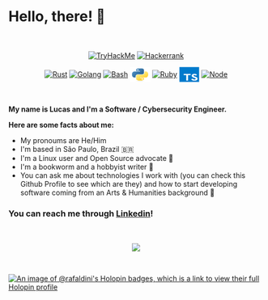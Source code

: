 # **Hello, there!** :wave:

<br>
</p>
<p align="center">
<a href="https://tryhackme.com/p/lulzlucas" target="_blank"><img align="center" alt="TryHackMe" src="https://img.shields.io/badge/TryHackMe-D10000?style=for-the-badge&logo=TryHackMe&logoColor=black"></a>
<a href="https://www.hackerrank.com/lrafaldini" target="_blank"><img align="center" alt="Hackerrank" src="https://img.shields.io/badge/HackerRank-00EA64?style=for-the-badge&logo=HackerRank&logoColor=black"></a>
<p align="center">
<a href="#"><img align="center" alt="Rust" src="https://img.shields.io/badge/rust-%23000000.svg?style=for-the-badge&logo=rust&logoColor=white"></a>
<a href="#"><img align="center" alt="Golang" height="33" width="33" src="https://raw.githubusercontent.com/jmnote/z-icons/refs/heads/master/svg/go.svg"></a>
<a href="#"><img align="center" alt="Bash" height="35" width="35" src="https://raw.githubusercontent.com/jmnote/z-icons/master/svg/bash.svg"></a>
<a href="#"><img align="center" alt="Python" height="30" width="40" src="https://raw.githubusercontent.com/devicons/devicon/master/icons/python/python-original.svg"></a>
<a href="#"><img align="center" alt="Ruby" height="25" width="25" src="https://raw.githubusercontent.com/jmnote/z-icons/master/svg/ruby.svg"></a>
<a href="#"><img align="center" alt="Ts" height="30" width="40" src="https://raw.githubusercontent.com/devicons/devicon/master/icons/typescript/typescript-plain.svg"></a>
<a href="#"><img align="center" alt="Node" height="33" width="33" src="https://cdn.iconscout.com/icon/free/png-512/node-js-1-1174935.png"></a>
</p>
<br>

**My name is Lucas and I'm a Software / Cybersecurity Engineer.**

**Here are some facts about me:**
- My pronoums are He/Him
- I'm based in São Paulo, Brazil 🇧🇷
- I'm a Linux user and Open Source advocate :penguin:
- I'm a bookworm and a hobbyist writer :book:
- You can ask me about technologies I work with (you can check this Github Profile to see which are they) and how to start developing software coming from an Arts & Humanities background 🎨
 

### You can reach me through [Linkedin](https://www.linkedin.com/in/lucasrafaldini/)!

<br>
<p align="center">
<a href="https://lucasrafaldini.github.io/">
  <img align="center" src="https://github-readme-stats.vercel.app/api/top-langs/?username=lucasrafaldini&hide=css,html,jupyter%20notebook&langs_count=20&theme=dark&layout=donut-vertical" />
</a>
</p>
<br>

[![An image of @rafaldini's Holopin badges, which is a link to view their full Holopin profile](https://holopin.me/rafaldini)](https://holopin.io/@rafaldini)
